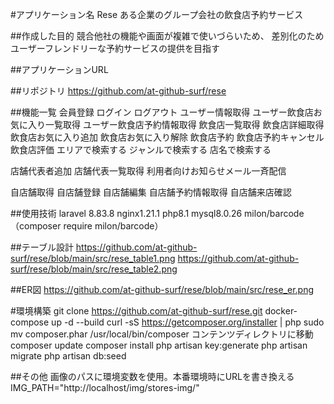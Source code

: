 #アプリケーション名
Rese
ある企業のグループ会社の飲食店予約サービス

##作成した目的
競合他社の機能や画面が複雑で使いづらいため、
差別化のためユーザーフレンドリーな予約サービスの提供を目指す

##アプリケーションURL


##リポジトリ
https://github.com/at-github-surf/rese

##機能一覧
会員登録
ログイン
ログアウト
ユーザー情報取得
ユーザー飲食店お気に入り一覧取得
ユーザー飲食店予約情報取得
飲食店一覧取得
飲食店詳細取得
飲食店お気に入り追加
飲食店お気に入り解除
飲食店予約
飲食店予約キャンセル
飲食店評価
エリアで検索する
ジャンルで検索する
店名で検索する

店舗代表者追加
店舗代表一覧取得
利用者向けお知らせメール一斉配信

自店舗取得
自店舗登録
自店舗編集
自店舗予約情報取得
自店舗来店確認

##使用技術
laravel 8.83.8
nginx1.21.1
php8.1
mysql8.0.26
milon/barcode（composer require milon/barcode）

##テーブル設計
https://github.com/at-github-surf/rese/blob/main/src/rese_table1.png
https://github.com/at-github-surf/rese/blob/main/src/rese_table2.png

##ER図
https://github.com/at-github-surf/rese/blob/main/src/rese_er.png

#環境構築
git clone https://github.com/at-github-surf/rese.git
docker-compose up -d --build
curl -sS https://getcomposer.org/installer | php
sudo mv composer.phar /usr/local/bin/composer
コンテンツディレクトリに移動
composer update
composer install
php artisan key:generate
php artisan migrate
php artisan db:seed

##その他
画像のパスに環境変数を使用。本番環境時にURLを書き換える
IMG_PATH="http://localhost/img/stores-img/"